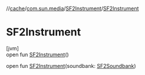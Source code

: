 //[cache](../../../index.md)/[com.sun.media](../index.md)/[SF2Instrument](index.md)/[SF2Instrument](-s-f2-instrument.md)

# SF2Instrument

[jvm]\
open fun [SF2Instrument](-s-f2-instrument.md)()

open fun [SF2Instrument](-s-f2-instrument.md)(soundbank: [SF2Soundbank](../-s-f2-soundbank/index.md))
